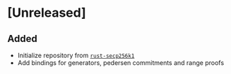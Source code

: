 # [Unreleased]

## Added

- Initialize repository from [`rust-secp256k1`](https://github.com/rust-bitcoin/rust-secp256k1)
- Add bindings for generators, pedersen commitments and range proofs

